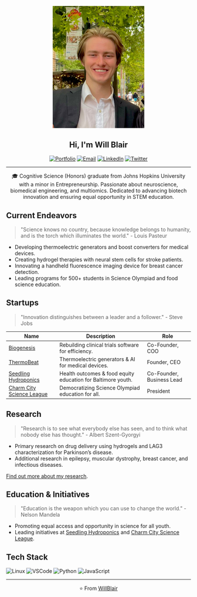<div align="center">
<img src="https://github.com/willblair0708/willblair0708/blob/main/profile/profile.jpg" width="250" />

## Hi, I'm Will Blair

[![Portfolio](https://img.shields.io/badge/-Portfolio-%230077B5?style=for-the-badge)](https://willjblair.com/)
[![Email](https://img.shields.io/badge/-Email-%23D14836?style=for-the-badge)](mailto:william.blair0708@gmail.com)
[![LinkedIn](https://img.shields.io/badge/-LinkedIn-blue?style=for-the-badge)](https://www.linkedin.com/in/willblair1/)
[![Twitter](https://img.shields.io/badge/-Twitter-1DA1F2?style=for-the-badge)](https://twitter.com/willjblair07)

---

🎓 Cognitive Science (Honors) graduate from Johns Hopkins University with a minor in Entrepreneurship. Passionate about neuroscience, biomedical engineering, and multiomics. Dedicated to advancing biotech innovation and ensuring equal opportunity in STEM education.

</div>

## Current Endeavors

> "Science knows no country, because knowledge belongs to humanity, and is the torch which illuminates the world." - Louis Pasteur

- Developing thermoelectric generators and boost converters for medical devices.
- Creating hydrogel therapies with neural stem cells for stroke patients.
- Innovating a handheld fluorescence imaging device for breast cancer detection.
- Leading programs for 500+ students in Science Olympiad and food science education.

## Startups

> "Innovation distinguishes between a leader and a follower." - Steve Jobs

| Name | Description | Role |
| ---- | ----------- | ---- |
| [Biogenesis](https://mybiogenesis.com/) | Rebuilding clinical trials software for efficiency. | Co-Founder, COO |
| [ThermoBeat](http://www.thermobeat.com) | Thermoelectric generators & AI for medical devices. | Founder, CEO |
| [Seedling Hydroponics](http://www.seedlinghydroponic.com) | Health outcomes & food equity education for Baltimore youth. | Co-Founder, Business Lead |
| [Charm City Science League](https://jhu.campusgroups.com/ccsl/home/) | Democratizing Science Olympiad education for all. | President |

## Research

> "Research is to see what everybody else has seen, and to think what nobody else has thought." - Albert Szent-Gyorgyi

- Primary research on drug delivery using hydrogels and LAG3 characterization for Parkinson’s disease.
- Additional research in epilepsy, muscular dystrophy, breast cancer, and infectious diseases.

[Find out more about my research](https://willjblair.com/portfolio).

## Education & Initiatives

> "Education is the weapon which you can use to change the world." - Nelson Mandela

- Promoting equal access and opportunity in science for all youth.
- Leading initiatives at [Seedling Hydroponics](http://www.seedlinghydroponic.com) and [Charm City Science League](https://jhu.campusgroups.com/ccsl/home/).

## Tech Stack

![Linux](https://img.shields.io/badge/OS-Linux-green?style=flat-square&logo=linux)
![VSCode](https://img.shields.io/badge/Editor-VSCode-blue?style=flat-square&logo=visual-studio-code)
![Python](https://img.shields.io/badge/Code-Python-yellow?style=flat-square&logo=python)
![JavaScript](https://img.shields.io/badge/Code-JavaScript-yellow?style=flat-square&logo=javascript)

---

<div align="center">

⭐️ From [WillBlair](https://github.com/willblair0708)

</div>

